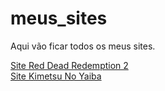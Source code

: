 # meus_sites
Aqui vão ficar todos os meus sites.

<a href='https://iamliper.github.io/meus_sites/aulas-de-html-css-js/Red_Dead_Redemption_2/' target='_blank'>Site Red Dead Redemption 2</a>
<br>
<a href='https://iamliper.github.io/meus_sites/site_kimetsu_no_yaiba/' target='_blank'>Site Kimetsu No Yaiba </a>
